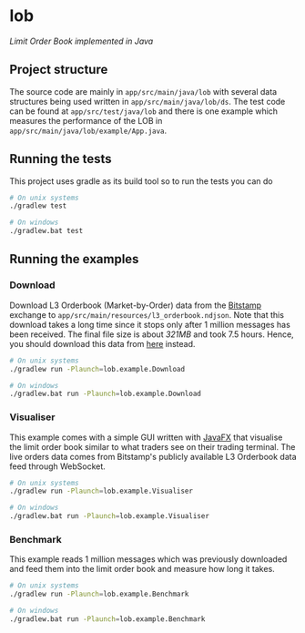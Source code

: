 # lob

*Limit Order Book implemented in Java*

## Project structure

The source code are mainly in `app/src/main/java/lob` with several data structures being used written in `app/src/main/java/lob/ds`. The test code can be found at `app/src/test/java/lob` and there is one example which measures the performance of the LOB in `app/src/main/java/lob/example/App.java`.

## Running the tests 

This project uses gradle as its build tool so to run the tests you can do 

```sh
# On unix systems
./gradlew test

# On windows
./gradlew.bat test
```

## Running the examples

### Download

Download L3 Orderbook (Market-by-Order) data from the [Bitstamp](https://www.bitstamp.net/) exchange to `app/src/main/resources/l3_orderbook.ndjson`. Note that this download takes a long time since it stops only after 1 million messages has been received. The final file size is about *321MB* and took 7.5 hours. Hence, you should download this data from [here](https://drive.google.com/file/d/1RLvvqGpDGH6NJbi9YWKBHdr1ImOsZN7V/view?usp=sharing) instead.

```sh
# On unix systems
./gradlew run -Plaunch=lob.example.Download

# On windows
./gradlew.bat run -Plaunch=lob.example.Download
```

### Visualiser

This example comes with a simple GUI written with [JavaFX](https://openjfx.io/index.html) that visualise the limit order book similar to what traders see on their trading terminal. The live orders data comes from Bitstamp's publicly available L3 Orderbook data feed through WebSocket.

```sh
# On unix systems
./gradlew run -Plaunch=lob.example.Visualiser

# On windows
./gradlew.bat run -Plaunch=lob.example.Visualiser
```

### Benchmark

This example reads 1 million messages which was previously downloaded and feed them into the limit order book and measure how long it takes.

```sh
# On unix systems
./gradlew run -Plaunch=lob.example.Benchmark

# On windows
./gradlew.bat run -Plaunch=lob.example.Benchmark
```
